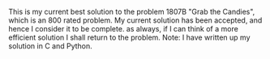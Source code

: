 This is my current best solution to the problem 1807B "Grab the Candies", which is an 800 rated problem. My current solution has been accepted, and hence I consider it to be complete. as always, if I can think of a more efficient solution I shall return to the problem. Note: I have written up my solution in C and Python.
